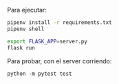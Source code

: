 Para ejecutar:

```bash
pipenv install -r requirements.txt
pipenv shell

export FLASK_APP=server.py
flask run
```

Para probar, con el server corriendo:
```
python -m pytest test
```